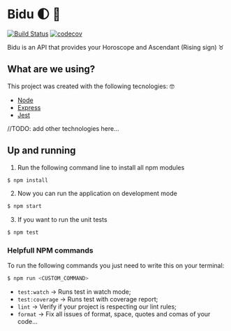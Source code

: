 # Bidu 🌓 💫

[![Build Status](https://travis-ci.org/rflpazini/bidu.svg?branch=master)](https://travis-ci.org/rflpazini/bidu) [![codecov](https://codecov.io/gh/rflpazini/bidu/branch/master/graph/badge.svg)](https://codecov.io/gh/rflpazini/bidu) 

Bidu is an API that provides your Horoscope and Ascendant (Rising sign) ♉️

## What are we using?

This project was created with the following tecnologies: 🤓

- [Node](https://nodejs.org/en/)
- [Express](https://expressjs.com/)
- [Jest](https://jestjs.io/)

//TODO: add other technologies here...

## Up and running

1. Run the following command line to install all npm modules

```sh
$ npm install
```

2. Now you can run the application on development mode

```sh
$ npm start
```

3. If you want to run the unit tests

```sh
$ npm test
```

### Helpfull NPM commands

To run the following commands you just need to write this on your terminal:

```sh
$ npm run <CUSTOM_COMMAND>
```

- `test:watch` -> Runs test in watch mode;
- `test:coverage` -> Runs test with coverage report;
- `lint` -> Verify if your project is respecting our lint rules;
- `format` -> Fix all issues of format, space, quotes and comas of your code... 